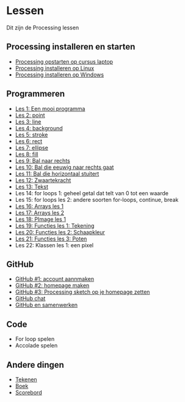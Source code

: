 # Lessen

Dit zijn de Processing lessen

## Processing installeren en starten

 * [Processing opstarten op cursus laptop](./ProcessingOpstartenOpCursusLaptop/README.md)
 * [Processing installeren op Linux](./ProcessingInstallerenOpLinux/README.md)
 * [Processing installeren op Windows](./ProcessingInstallerenOpWindows/README.md)

## Programmeren

 * [Les 1: Een mooi programma](./EenMooiProgramma/README.md)
 * [Les 2: point](./Point/README.md)
 * [Les 3: line](./Line/README.md)
 * [Les 4: background](./Background/README.md)
 * [Les 5: stroke](./Stroke/README.md)
 * [Les 6: rect](./Rect/README.md)
 * [Les 7: ellipse](./Ellipse/README.md)
 * [Les 8: fill](./Fill/README.md)
 * [Les 9: Bal naar rechts](./BalNaarRechts/README.md)
 * [Les 10: Bal die eeuwig naar rechts gaat](./BalEeuwigNaarRechts/README.md)
 * [Les 11: Bal die horizontaal stuitert](./BalDieHorizontaalStuitert/README.md)
 * [Les 12: Zwaartekracht](./Zwaartekracht/README.md)
 * [Les 13: Tekst](./Text/README.md)
 * Les 14: for loops 1: geheel getal dat telt van 0 tot een waarde
 * Les 15: for loops les 2: andere soorten for-loops, continue, break
 * [Les 16: Arrays les 1](./Arrays1/README.md)
 * [Les 17: Arrays les 2](./Arrays2/README.md)
 * [Les 18: PImage les 1](./PImage1/README.md)
 * [Les 19: Functies les 1: Tekening](./FunctiesTekening/README.md)
 * [Les 20: Functies les 2: Schaapkleur](./FunctiesSchaapkleur/README.md) 
 * [Les 21: Functies les 3: Poten](./FunctiesPoten/README.md)
 * Les 22: Klassen les 1: een pixel
 
## GitHub

 * [GitHub #1: account aannmaken](./GitHub/README.md)
 * [GitHub #2: homepage maken](./GitHubPages/README.md)
 * [GitHub #3: Processing sketch op je homepage zetten](./ProcessingJS/README.md)
 * [GitHub chat](./GitHubChat/README.md)
 * [GitHub en samenwerken](./GitHubSamenwerken/README.md)

## Code

 * For loop spelen
 * Accolade spelen

## Andere dingen

 * [Tekenen](./Tekenen/README.md)
 * [Boek](./Boek/README.md)
 * [Scorebord](../Leerlingen/README.md)

